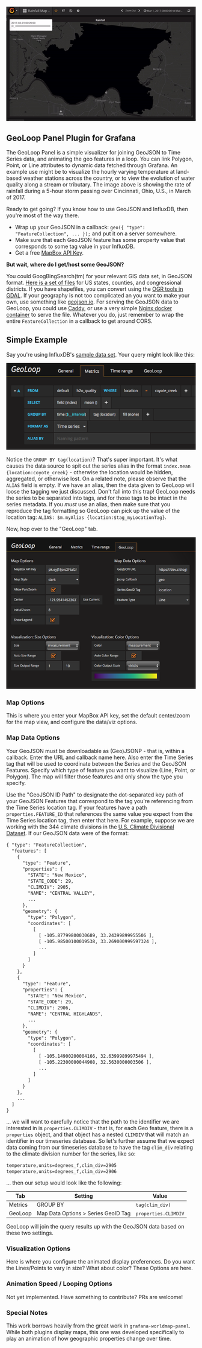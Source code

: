 ![Overview](https://raw.githubusercontent.com/CitiLogics/citilogics-geoloop-panel/master/src/images/rain.gif)


## GeoLoop Panel Plugin for Grafana

The GeoLoop Panel is a simple visualizer for joining GeoJSON to Time Series data, and animating the geo features in a loop. You can link Polygon, Point, or Line attributes to dynamic data fetched through Grafana. An example use might be to visualize the hourly varying temperature at land-based weather stations across the country, or to view the evolution of water quality along a stream or tributary. The image above is showing the rate of rainfall during a 5-hour storm passing over Cincinnati, Ohio, U.S., in March of 2017.

Ready to get going? If you know how to use GeoJSON and InfluxDB, then you're most of the way there.

- Wrap up your GeoJSON in a callback: `geo({ "type": "FeatureCollection", ... });` and put it on a server somewhere.
- Make sure that each GeoJSON feature has some property value that corresponds to some tag value in your InfluxDB.
- Get a free [MapBox API Key](https://www.mapbox.com/developers/).

__But wait, where do I get/host some GeoJSON?__

You could GoogBingSearch(tm) for your relevant GIS data set, in GeoJSON format. [Here is a set of files](http://eric.clst.org/Stuff/USGeoJSON) for US states, counties, and congressional districts. If you have shapefiles, you can convert using the [OGR tools in GDAL](http://www.gdal.org/ogr2ogr.html). If your geography is not too complicated an you want to make your own, use something like [geojson.io](http://geojson.io/#map=2/20.0/0.0). For serving the GeoJSON data to GeoLoop, you could use [Caddy](https://caddyserver.com), or use a very simple [Nginx docker container](https://hub.docker.com/_/nginx/) to serve the file. Whatever you do, just remember to wrap the entire `FeatureCollection` in a callback to get around CORS.

## Simple Example

Say you're using InfluxDB's [sample data set](https://docs.influxdata.com/influxdb/v1.3/query_language/data_download/). Your query might look like this:

![Metrics Setup](https://raw.githubusercontent.com/CitiLogics/citilogics-geoloop-panel/master/src/images/timeseries-query.png)

Notice the `GROUP BY tag(location)`? That's super important. It's what causes the data source to spit out the series alias in the format `index.mean {location:coyote_creek}` - otherwise the location would be hidden, aggregated, or otherwise lost. On a related note, please observe that the `ALIAS` field is empty. If we have an alias, then the data given to GeoLoop will loose the tagging we just discussed. Don't fall into this trap! GeoLoop needs the series to be separated into tags, and for those tags to be intact in the series metadata. If you _must_ use an alias, then make sure that you reproduce the tag formatting so GeoLoop can pick up the value of the location tag: `ALIAS: $m.myAlias {location:$tag_myLocationTag}`.

Now, hop over to the "GeoLoop" tab.

![Options Setup](https://raw.githubusercontent.com/CitiLogics/citilogics-geoloop-panel/master/src/images/geoloop-options.png)

### Map Options
This is where you enter your MapBox API key, set the default center/zoom for the map view, and configure the data/viz options.

### Map Data Options
Your GeoJSON must be downloadable as (Geo)JSONP - that is, within a callback. Enter the URL and callback name here. Also enter the Time Series tag that will be used to coordinate between the Series and the GeoJSON Features. Specify which type of feature you want to visualize (Line, Point, or Polygon). The map will filter those features and only show the type you specify.

Use the "GeoJSON ID Path" to designate the dot-separated key path of your GeoJSON Features that correspond to the tag you're referencing from the Time Series location tag. If your features have a path `properties.FEATURE_ID` that references the same value you expect from the Time Series location tag, then enter that here. For example, suppose we are working with the 344 climate divisions in the [U.S. Climate Divisional Dataset](https://www.ncdc.noaa.gov/monitoring-references/maps/us-climate-divisions.php). If our GeoJSON data were of the format:

```
{ "type": "FeatureCollection",
  "features": [
    {
      "type": "Feature",
      "properties": {
        "STATE": "New Mexico",
        "STATE_CODE": 29,
        "CLIMDIV": 2905,
        "NAME": "CENTRAL VALLEY",
        ...
      },
      "geometry": {
        "type": "Polygon",
        "coordinates": [
          [
            [ -105.87799800030689, 33.24399899955506 ],
            [ -105.98500100019538, 33.269000999597324 ],
            ...
          ]
        ]
      }
    },
    {
      "type": "Feature",
      "properties": {
        "STATE": "New Mexico",
        "STATE_CODE": 29,
        "CLIMDIV": 2906,
        "NAME": "CENTRAL HIGHLANDS",
        ...
      },
      "geometry": {
        "type": "Polygon",
        "coordinates": [
          [
            [ -105.14900200004166, 32.63999899975494 ],
            [ -105.22300000044908, 32.5630000003506 ],
            ...
          ]
        ]
      }
    },
    ...
  ]
}
```

... we will want to carefully notice that the path to the identifier we are interested in is `properties.CLIMDIV` - that is, for each Geo feature, there is a `properties` object, and that object has a nested `CLIMDIV` that will match an identifier in our timeseries database. So let's further assume that we expect data coming from our timeseries database to have the tag `clim_div` relating to the climate division number for the series, like so:

```
temperature,units=degrees_f,clim_div=2905
temperature,units=degrees_f,clim_div=2906
```

... then our setup would look like the following:

| Tab      | Setting                              | Value                |
| -------- | ------------------------------------ | -------------------- |
| Metrics  | GROUP BY                             | `tag(clim_div)`      |
| GeoLoop  | Map Data Options > Series GeoID Tag  | `properties.CLIMDIV` |

GeoLoop will join the query results up with the GeoJSON data based on these two settings.


### Visualization Options
Here is where you configure the animated display preferences. Do you want the Lines/Points to vary in size? What about color? These Options are here.

### Animation Speed / Looping Options
Not yet implemented. Have something to contribute? PRs are welcome!

### Special Notes
This work borrows heavily from the great work in `grafana-worldmap-panel`. While both plugins display maps, this one was developed specifically to play an animation of how geographic properties change over time.
